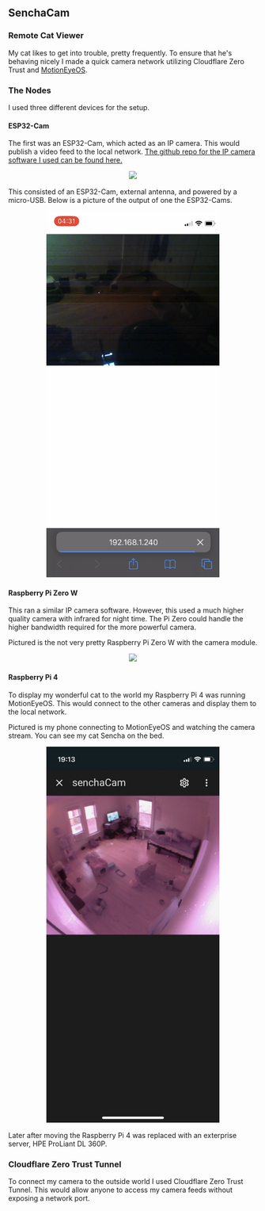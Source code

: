 ## SenchaCam

### Remote Cat Viewer

My cat likes to get into trouble, pretty frequently. To ensure that he's behaving nicely I made a quick camera network utilizing Cloudflare Zero Trust and [MotionEyeOS](https://github.com/motioneye-project/motioneyeos).

### The Nodes

I used three different devices for the setup. 

#### ESP32-Cam

The first was an ESP32-Cam, which acted as an IP camera. This would publish a video feed to the local network. [The github repo for the IP camera software I used can be found here.](https://jameszah.github.io/ESP32-CAM-VideoCam/)

<p style="text-align: center;"><img src="./img/ESP32_node.png" width="350"/></p>

This consisted of an ESP32-Cam, external antenna, and powered by a micro-USB. Below is a picture of the output of one the ESP32-Cams.

<p style="text-align: center;"><img src="./img/esp32_sample_image.png" width="350"/></p>


#### Raspberry Pi Zero W

This ran a similar IP camera software. However, this used a much higher quality camera with infrared for night time. The Pi Zero could handle the higher bandwidth required for the more powerful camera. 

Pictured is the not very pretty Raspberry Pi Zero W with the camera module. 

<p style="text-align: center;"><img src="./img/raspberry_pi_camera.png" width="350"/></p>

#### Raspberry Pi 4

To display my wonderful cat to the world my Raspberry Pi 4 was running MotionEyeOS. This would connect to the other cameras and display them to the local network.

Pictured is my phone connecting to MotionEyeOS and watching the camera stream. You can see my cat Sencha on the bed. 

<p style="text-align: center;"><img src="./img/senchaCam_example.png" width="350"/></p>

Later after moving the Raspberry Pi 4 was replaced with an exterprise server, HPE ProLiant DL 360P.

### Cloudflare Zero Trust Tunnel

To connect my camera to the outside world I used Cloudflare Zero Trust Tunnel. This would allow anyone to access my camera feeds without exposing a network port.  